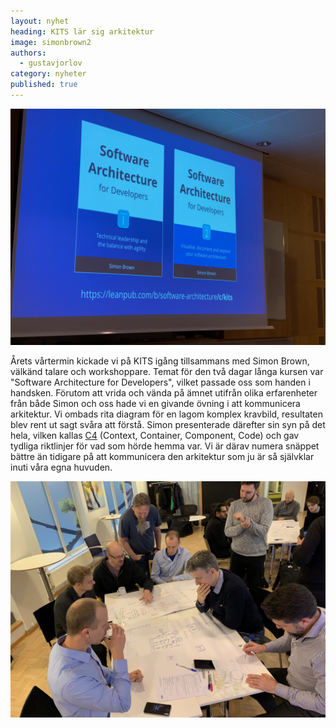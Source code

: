 ```yaml
---
layout: nyhet
heading: KITS lär sig arkitektur
image: simonbrown2
authors:
  - gustavjorlov
category: nyheter
published: true
---
```


![](/images/nyheter/simonbrown2-small@2x.jpg "float-left")

Årets vårtermin kickade vi på KITS igång tillsammans med Simon Brown, välkänd talare och workshoppare. Temat för den två dagar långa kursen var "Software Architecture for Developers", vilket passade oss som handen i handsken. Förutom att vrida och vända på ämnet utifrån olika erfarenheter från både Simon och oss hade vi en givande övning i att kommunicera arkitektur. Vi ombads rita diagram för en lagom komplex kravbild, resultaten blev rent ut sagt svåra att förstå. Simon presenterade därefter sin syn på det hela, vilken kallas [C4](https://c4model.com) (Context, Container, Component, Code) och gav tydliga riktlinjer för vad som hörde hemma var. Vi är därav numera snäppet bättre än tidigare på att kommunicera den arkitektur som ju är så självklar inuti våra egna huvuden.

![](/images/nyheter/simonbrown1-small@2x.jpg)